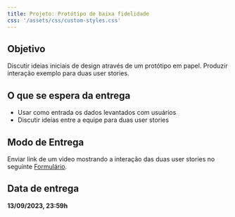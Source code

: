 ```yaml
---
title: Projeto: Protótipo de baixa fidelidade
css: '/assets/css/custom-styles.css'
---
```


## Objetivo

Discutir ideias iniciais de design através de um protótipo em papel. Produzir interação exemplo para duas user stories.

## O que se espera da entrega

- Usar como entrada os dados levantados com usuários
- Discutir ideias entre a equipe para duas user stories

## Modo de Entrega

Enviar link de um video mostrando a interação das duas user stories no seguinte [Formulário](https://forms.gle/eTu3yCYGFRphZZHT6).

## Data de entrega

**13/09/2023, 23:59h**
